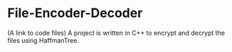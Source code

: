 # File-Encoder-Decoder
(A link to code files) A project is written in C++ to encrypt and decrypt the files using HaffmanTree. 
